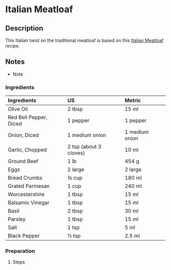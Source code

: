 # Italian Meatloaf

## Description

This Italian twist on the traditional meatloaf is based on this [Italian Meatloaf](http://www.food.com/recipe/italian-meatloaf-202974) recipe.

## Notes

* Note

### Ingredients

|Ingredients | US    |Metric |
|:-----------|:------|:------|
| Olive Oil | 2 tbsp | 15 ml |
| Red Bell Pepper, Diced | 1 pepper | 1 pepper |
| Onion, Diced | 1 medium onion | 1 medium onion |
| Garlic, Chopped | 2 tsp (about 3 cloves) | 10 ml |
| Ground Beef | 1 lb | 454 g |
| Eggs | 2 large | 2 large |
| Bread Crumbs | &frac34; cup | 180 ml |
| Grated Parmesan | 1 cup | 240 ml |
| Worcestershire | 1 tbsp | 15 ml |
| Balsamic Vinegar | 1 tbsp | 15 ml |
| Basil | 2 tbsp | 30 ml |
| Parsley | 1 tbsp | 15 ml |
| Salt | 1 tsp | 5 ml |
| Black Pepper | &frac12; tsp | 2.5 ml |

### Preparation

1. Steps
